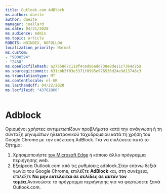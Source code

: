 ```yaml
---
title: Outlook.com AdBlock
ms.author: daeite
author: daeite
manager: joallard
ms.date: 04/21/2020
ms.audience: Admin
ms.topic: article
ROBOTS: NOINDEX, NOFOLLOW
localization_priority: Normal
ms.custom:
- "9000594"
- "2438"
ms.openlocfilehash: a2755867c118f4ced86add738e8de11c7364d25a
ms.sourcegitcommit: 631cbb5f03e5371f0995e976536d24e9d13746c3
ms.translationtype: MT
ms.contentlocale: el-GR
ms.lasthandoff: 04/22/2020
ms.locfileid: "43761060"
---
```

# <a name="adblock"></a>Adblock

Ορισμένοι χρήστες αντιμετωπίζουν προβλήματα κατά την ανάγνωση ή τη σύνταξη μηνυμάτων ηλεκτρονικού ταχυδρομείου κατά τη χρήση του Google Chrome με την επέκταση AdBlock. Για να επιλύσετε αυτό το ζήτημα:

1. Χρησιμοποιήστε [τον Microsoft Edge](https://www.microsoft.com/windows/microsoft-edge) ή κάποιο άλλο πρόγραμμα περιήγησης web.
1. Εξαίρεση Outlook.com από τις ρυθμίσεις adblock.Στην επάνω δεξιά γωνία του Google Chrome, επιλέξτε **AdBlock** και, στη συνέχεια, επιλέξτε **Να μην εκτελείται σε σελίδες σε αυτόν τον τομέα**.Ανανεώστε το πρόγραμμα περιήγησης για να φορτώσετε ξανά Outlook.com.